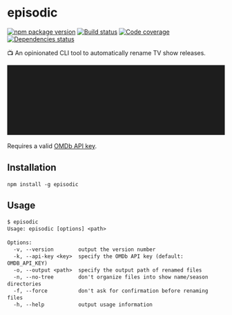 # episodic

[![npm package version](https://img.shields.io/npm/v/episodic.svg)](https://www.npmjs.com/package/episodic)
[![Build status](https://img.shields.io/github/workflow/status/rbardini/episodic/Main)](https://github.com/rbardini/episodic/actions)
[![Code coverage](https://img.shields.io/codecov/c/github/rbardini/episodic.svg)](https://codecov.io/gh/rbardini/episodic)
[![Dependencies status](https://img.shields.io/librariesio/release/npm/episodic)](https://libraries.io/npm/episodic)

📺 An opinionated CLI tool to automatically rename TV show releases.

![Demo](demo.gif)

Requires a valid [OMDb API key](https://www.omdbapi.com/apikey.aspx).

## Installation

```console
npm install -g episodic
```

## Usage

```console
$ episodic
Usage: episodic [options] <path>

Options:
  -v, --version        output the version number
  -k, --api-key <key>  specify the OMDb API key (default: OMDB_API_KEY)
  -o, --output <path>  specify the output path of renamed files
  -n, --no-tree        don't organize files into show name/season directories
  -f, --force          don't ask for confirmation before renaming files
  -h, --help           output usage information
```
